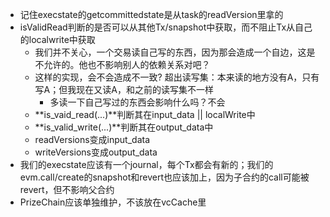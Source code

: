 - 记住execstate的getcommittedstate是从task的readVersion里拿的
- isValidRead判断的是否可以从其他Tx/snapshot中获取，而不阻止Tx从自己的localwrite中获取
    - 我们并不关心，一个交易读自己写的东西，因为那会造成一个自边，这是不允许的。他也不影响别人的依赖关系对吧？
    - 这样的实现，会不会造成不一致? 超出读写集：本来读的地方没有A，只有写A；但我现在又读A，和之前的读写集不一样
        - 多读一下自己写过的东西会影响什么吗？不会
    - **is_vaid_read(...)**判断其在input_data || localWrite中
    - **is_valid_write(...)**判断其在output_data中
    - readVersions变成input_data
    - writeVersions变成output_data
- 我们的execstate应该有一个journal，每个Tx都会有新的；我们的evm.call/create的snapshot和revert也应该加上，因为子合约的call可能被revert，但不影响父合约
- PrizeChain应该单独维护，不该放在vcCache里